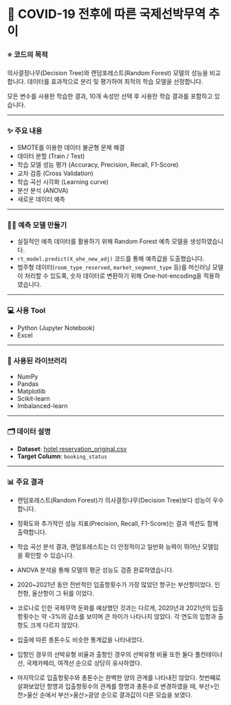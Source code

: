 # 📌 COVID-19 전후에 따른 국제선박무역 추이

### ⭐ 코드의 목적
의사결정나무(Decision Tree)와 랜덤포레스트(Random Forest) 모델의 성능을 비교합니다.
데이터를 효과적으로 분리 및 평가하여 최적의 학습 모델을 선정합니다.

모든 변수를 사용한 학습한 결과, 10개 속성만 선택 후 사용한 학습 결과를 포함하고 있습니다.

---

### ✨ 주요 내용

- SMOTE를 이용한 데이터 불균형 문제 해결
- 데이터 분할 (Train / Test)
- 학습 모델 성능 평가 (Accuracy, Precision, Recall, F1-Score)
- 교차 검증 (Cross Validation)
- 학습 곡선 시각화 (Learning curve)
- 분산 분석 (ANOVA)
- 새로운 데이터 예측

---

### 👨‍💻 예측 모델 만들기

- 실질적인 예측 데이터를 활용하기 위해 Random Forest 예측 모델을 생성하였습니다.
- ```rt_model.predict(X_ohe_new_adj)``` 코드를 통해 예측값을 도출했습니다.
- 범주형 데이터(```room_type_reserved```, ```market_segment_type``` 등)를 머신러닝 모델이 처리할 수 있도록, 숫자 데이터로 변환하기 위해 One-hot-encoding을 적용하였습니다.

---

### 💻 사용 Tool
- Python (Jupyter Notebook)
- Excel

---

### 📂 사용된 라이브러리
- NumPy
- Pandas
- Matplotlib
- Scikit-learn
- Imbalanced-learn

---

### 🗂️ 데이터 설명

- **Dataset**: [hotel reservation_original.csv](https://www.kaggle.com/datasets/ahsan81/hotel-reservations-classification-dataset)
- **Target Column**: ```booking_status```

---

### 📊 주요 결과

- 랜덤포레스트(Random Forest)가 의사결정나무(Decision Tree)보다 성능이 우수합니다.
- 정확도와 추가적인 성능 지표(Precision, Recall, F1-Score)는 결과 섹션도 함께 출력합니다.
- 학습 곡선 분석 결과, 랜덤포레스트는 더 안정적이고 일반화 능력이 뛰어난 모델임을 확인할 수 있습니다.
- ANOVA 분석을 통해 모델의 평균 성능도 검증 완료하였습니다.

- 2020~2021년 동안 전반적인 입출항횟수가 가장 많았던 항구는 부산항이었다. 인천항, 울산항이 그 뒤를 이었다.
- 코로나로 인한 국제무역 둔화를 예상했던 것과는 다르게, 2020년과 2021년의 입출항횟수는 약 -3%의 감소를 보이며 큰 차이가 나타나지 않았다. 각 연도의 입항과 출항도 크게 다르지 않았다.
- 입출에 따른 총톤수도 비슷한 통계값을 나타내었다.
- 입항인 경우의 선박유형 비율과 출항인 경우의 선박유형 비율 또한 둘다 풀컨테이너선, 국제카페리, 여객선 순으로 상당히 유사하였다.
- 마지막으로 입출항횟수와 총톤수는 완벽한 양의 관계를 나타내진 않았다. 첫번째로 살펴보았던 항명과 입출항횟수의 관계를 항명과 총톤수로 변경하였을 때, 부산>인천>울산 순에서 부산>울산>광양 순으로 결과값이 다른 모습을 보였다.
